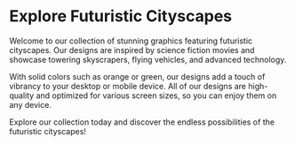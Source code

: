 <!--font:Open Sans-->

# Explore Futuristic Cityscapes

Welcome to our collection of stunning graphics featuring futuristic cityscapes. Our designs are inspired by science fiction movies and showcase towering skyscrapers, flying vehicles, and advanced technology.

With solid colors such as orange or green, our designs add a touch of vibrancy to your desktop or mobile device. All of our designs are high-quality and optimized for various screen sizes, so you can enjoy them on any device.

Explore our collection today and discover the endless possibilities of the futuristic cityscapes!

<!--

Write me markdown content of website with wallpaper:

"A wallpaper with a single graphic of a futuristic cityscape, in a solid color such as orange or green."

The header of the page should not be copy of the text but rather a real content of the website which is using this wallpaper.


---


# Futuristic Cityscapes: Wallpaper Collection

Welcome to our collection of futuristic cityscape wallpapers! Our wallpapers feature stunning graphics of cities that look like they're straight out of a science fiction movie. 

One of our most popular wallpapers is a single graphic of a futuristic cityscape, available in solid colors such as orange or green. This wallpaper is perfect for anyone who wants to add a touch of sci-fi to their desktop or mobile device.

All of our wallpapers are high-quality and optimized for various screen sizes, so you can enjoy them on any device. Browse our collection today and find the perfect wallpaper to suit your style!


---


Heading should not include word "wallpaper". The website should not be about the wallpaper itself, wallpaper is just a related background, rewrite whole content.


---


# Explore the Futuristic Cityscapes

Welcome to our website where you can explore stunning graphics of futuristic cityscapes that will transport you to a world beyond your imagination. 

Our collection features a range of cityscapes that look like they're straight out of a science fiction movie, with towering skyscrapers, flying vehicles, and advanced technology. The solid colors of orange or green add a touch of vibrancy to the designs.

Whether you're looking to add a touch of sci-fi to your desktop or mobile device, or simply want to immerse yourself in a new world, our cityscape graphics are perfect for you. All of our designs are high-quality and optimized for various screen sizes, so you can enjoy them on any device.

Browse our collection today and discover the endless possibilities of the futuristic cityscapes!


---


Heading is too long, rewrite whole content.


---


Heading is too long, rewrite whole content.


---


# Futuristic Cityscapes: Discover a World Beyond Your Imagination

Step into a world beyond your imagination with our collection of stunning graphics featuring futuristic cityscapes. Our designs are inspired by science fiction movies and showcase towering skyscrapers, flying vehicles, and advanced technology.

The solid colors of orange or green add a touch of vibrancy to the designs, making them perfect for anyone looking to add a touch of sci-fi to their desktop or mobile device. All of our designs are high-quality and optimized for various screen sizes, so you can enjoy them on any device.

Explore our collection today and discover the endless possibilities of the futuristic cityscapes!


---


Heading is too long, rewrite whole content.


---


# Futuristic Cityscapes: Explore a New World of Design

Welcome to our collection of stunning graphics featuring futuristic cityscapes. Our designs are inspired by science fiction movies and showcase towering skyscrapers, flying vehicles, and advanced technology.

With solid colors such as orange or green, our designs add a touch of vibrancy to your desktop or mobile device. All of our designs are high-quality and optimized for various screen sizes, so you can enjoy them on any device.

Explore our collection today and discover the endless possibilities of the futuristic cityscapes!


---


Write me a Google font which is best fitting for the website.

Pick from the list:
- Poppins
- Exo 2
- Lato
- Futura
- Montserrat
- Lobster
- Alegreya
- Dancing Script
- Orbitron
- Open Sans
- IBM Plex Sans
- Roboto
- Great Vibes
- Raleway
- Playfair Display
- Barlow Condensed
- Inter


Write just the font name nothing else.


---


Open Sans

-->

